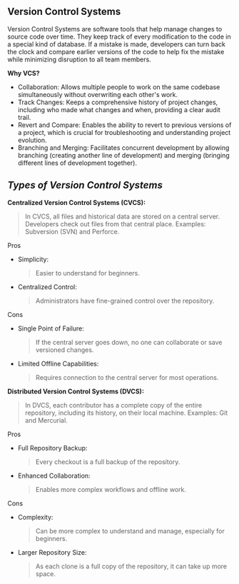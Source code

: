**Version Control Systems**
---
Version Control Systems are software tools that help manage changes to source code over time. They keep track of every modification to the code in a special kind of database. If a mistake is made, developers can turn back the clock and compare earlier versions of the code to help fix the mistake while minimizing disruption to all team members.

__Why VCS?__
- Collaboration: Allows multiple people to work on the same codebase simultaneously without overwriting each other's work.
- Track Changes: Keeps a comprehensive history of project changes, including who made what changes and when, providing a clear audit trail.
- Revert and Compare: Enables the ability to revert to previous versions of a project, which is crucial for troubleshooting and understanding project evolution.
- Branching and Merging: Facilitates concurrent development by allowing branching (creating another line of development) and merging (bringing different lines of development together).

*Types of Version Control Systems*
-
**Centralized Version Control Systems (CVCS):**
> In CVCS, all files and historical data are stored on a central server. Developers check out files from that central place. Examples: Subversion (SVN) and Perforce.

Pros
 - Simplicity: 
    > Easier to understand for beginners.
 - Centralized Control:
    > Administrators have fine-grained control over the repository.

Cons
 - Single Point of Failure:
   > If the central server goes down, no one can collaborate or save versioned changes.
 - Limited Offline Capabilities:
   > Requires connection to the central server for most operations.

**Distributed Version Control Systems (DVCS):**
> In DVCS, each contributor has a complete copy of the entire repository, including its history, on their local machine. Examples: Git and Mercurial.

Pros
 - Full Repository Backup:
    > Every checkout is a full backup of the repository.
 - Enhanced Collaboration: 
    > Enables more complex workflows and offline work.

Cons
 - Complexity: 
    > Can be more complex to understand and manage, especially for beginners.
 - Larger Repository Size: 
    > As each clone is a full copy of the repository, it can take up more space.
